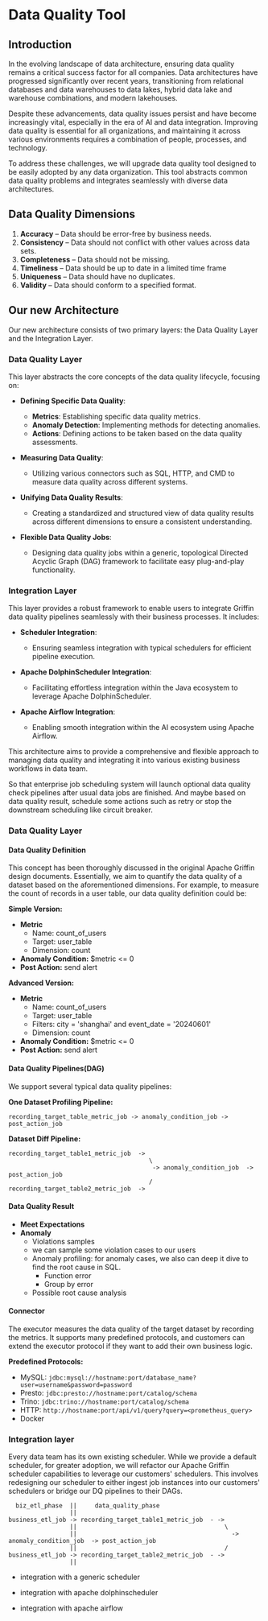 # Data Quality Tool

## Introduction

In the evolving landscape of data architecture, ensuring data quality remains a critical success factor for all companies.
Data architectures have progressed significantly over recent years, transitioning from relational databases and data
warehouses to data lakes, hybrid data lake and warehouse combinations, and modern lakehouses.

Despite these advancements, data quality issues persist and have become increasingly vital, especially in the era of AI
and data integration. Improving data quality is essential for all organizations, and maintaining it across various
environments requires a combination of people, processes, and technology.

To address these challenges, we will upgrade data quality tool designed to be easily adopted by any data organization.
This tool abstracts common data quality problems and integrates seamlessly with diverse data architectures.

## Data Quality Dimensions

1. **Accuracy** – Data should be error-free by business needs.
2. **Consistency** – Data should not conflict with other values across data sets.
3. **Completeness** – Data should not be missing.
4. **Timeliness** – Data should be up to date in a limited time frame
5. **Uniqueness** – Data should have no duplicates.
6. **Validity** – Data should conform to a specified format.

## Our new Architecture

Our new architecture consists of two primary layers: the Data Quality Layer and the Integration Layer.

### Data Quality Layer

This layer abstracts the core concepts of the data quality lifecycle, focusing on:

- **Defining Specific Data Quality**:
  - **Metrics**: Establishing specific data quality metrics.
  - **Anomaly Detection**: Implementing methods for detecting anomalies.
  - **Actions**: Defining actions to be taken based on the data quality assessments.

- **Measuring Data Quality**:
  - Utilizing various connectors such as SQL, HTTP, and CMD to measure data quality across different systems.

- **Unifying Data Quality Results**:
  - Creating a standardized and structured view of data quality results across different dimensions to ensure a consistent understanding.

- **Flexible Data Quality Jobs**:
  - Designing data quality jobs within a generic, topological Directed Acyclic Graph (DAG) framework to facilitate easy plug-and-play functionality.

### Integration Layer

This layer provides a robust framework to enable users to integrate Griffin data quality pipelines seamlessly with their business processes. It includes:

- **Scheduler Integration**:
  - Ensuring seamless integration with typical schedulers for efficient pipeline execution.

- **Apache DolphinScheduler Integration**:
  - Facilitating effortless integration within the Java ecosystem to leverage Apache DolphinScheduler.

- **Apache Airflow Integration**:
  - Enabling smooth integration within the AI ecosystem using Apache Airflow.

This architecture aims to provide a comprehensive and flexible approach to managing data quality
and integrating it into various existing business workflows in data team.

So that enterprise job scheduling system will launch optional data quality check pipelines after usual data jobs are finished.
And maybe based on data quality result, schedule some actions such as retry or stop the downstream scheduling like circuit breaker.

### Data Quality Layer

#### Data Quality Definition

This concept has been thoroughly discussed in the original Apache Griffin design documents. Essentially, we aim to quantify
the data quality of a dataset based on the aforementioned dimensions. For example, to measure the count of records in a user
table, our data quality definition could be:

**Simple Version:**

- **Metric**
  - Name: count_of_users
  - Target: user_table
  - Dimension: count
- **Anomaly Condition:** $metric <= 0
- **Post Action:** send alert

**Advanced Version:**

- **Metric**
  - Name: count_of_users
  - Target: user_table
  - Filters: city = 'shanghai' and event_date = '20240601'
  - Dimension: count
- **Anomaly Condition:** $metric <= 0
- **Post Action:** send alert

#### Data Quality Pipelines(DAG)

We support several typical data quality pipelines:

**One Dataset Profiling Pipeline:**

```plaintext
recording_target_table_metric_job -> anomaly_condition_job -> post_action_job
```

**Dataset Diff Pipeline:**

```plaintext
recording_target_table1_metric_job  ->
                                       \
                                        -> anomaly_condition_job  -> post_action_job
                                       /
recording_target_table2_metric_job  ->
```
#### Data Quality Result

- **Meet Expectations**
- **Anomaly**
  - Violations samples
   + we can sample some violation cases to our users
  - Anomaly profiling: for anomaly cases, we also can deep it dive to find the root cause in SQL.
    - Function error
    - Group by error
  - Possible root cause analysis

#### Connector

The executor measures the data quality of the target dataset by recording the metrics. It supports many predefined protocols,
and customers can extend the executor protocol if they want to add their own business logic.

**Predefined Protocols:**

- MySQL: `jdbc:mysql://hostname:port/database_name?user=username&password=password`
- Presto: `jdbc:presto://hostname:port/catalog/schema`
- Trino: `jdbc:trino://hostname:port/catalog/schema`
- HTTP: `http://hostname:port/api/v1/query?query=<prometheus_query>`
- Docker

### Integration layer

Every data team has its own existing scheduler.
While we provide a default scheduler, for greater adoption, we will refactor
our Apache Griffin scheduler capabilities to leverage our customers' schedulers.
This involves redesigning our scheduler to either ingest job instances into our customers' schedulers
or bridge our DQ pipelines to their DAGs.

```plaintext
  biz_etl_phase  ||     data_quality_phase
                 ||
business_etl_job -> recording_target_table1_metric_job  - ->
                 ||                                         \
                 ||                                           -> anomaly_condition_job  -> post_action_job
                 ||                                         /
business_etl_job -> recording_target_table2_metric_job  - ->
                 ||
```

 - integration with a generic scheduler

 - integration with apache dolphinscheduler

 - integration with apache airflow






